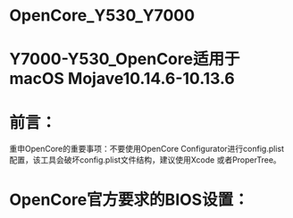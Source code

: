 # OpenCore_Y530_Y7000
# Y7000-Y530_OpenCore适用于macOS Mojave10.14.6-10.13.6
# 前言：
  重申OpenCore的重要事项：不要使用OpenCore Configurator进行config.plist配置，该工具会破坏config.plist文件结构，建议使用Xcode 或者ProperTree。
# OpenCore官方要求的BIOS设置：
# 
  
